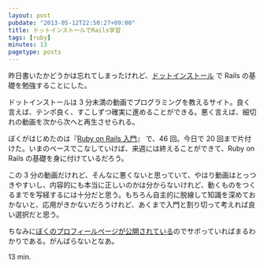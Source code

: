 ```yaml
---
layout: post
pubdate: "2013-05-12T22:50:27+09:00"
title: ドットインストールでRails学習
tags: [ruby]
minutes: 13
pagetype: posts
---
```

昨日書いたかどうかは忘れてしまったけれど、[ドットインストール][dotinstall] で Rails の基礎を勉強することにした。

ドットインストールは 3 分未満の動画でプログラミングを教えるサイト。良く言えば、テンポ良く、すこしずつ確実に進めることができる。悪く言えば、細切れの動画を次から次へと再生させられる。

ぼくがはじめたのは『[Ruby on Rails 入門][basic-rails]』 で、46 回。今日で 20 回まで片付けた。いまのペースでこなしていけば、来週には終えることができて、Ruby on Rails の基礎を身に付けているだろう。

この 3 分の動画だけれど、そんなに悪くないと思っていて、やはり動画はとっつきやすいし、内容的にも本当に正しいのかは分からないけれど、動くものをつくるまでを写経するには十分だと思う。もちろん自主的に脱線して知識を深めておかないと、応用がきかないだろうけれど、あくまで入門と割り切って考えれば良い選択だと思う。

ちなみに[ぼくのプロフィールページが公開されている][profile]のでサボっていればまるわかりである。がんばらないとなあ。

13 min.

[dotinstall]: http://dotinstall.com/
[profile]: http://dotinstall.com/users/bouzuya
[basic-rails]: http://dotinstall.com/lessons/basic_rails



